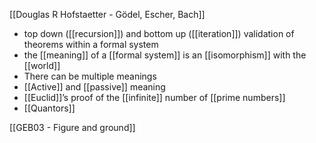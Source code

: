 [[Douglas R Hofstaetter - Gödel, Escher, Bach]]

- top down ([[recursion]]) and bottom up ([[iteration]]) validation of theorems within a formal system
- the [[meaning]] of a [[formal system]] is an [[isomorphism]] with the [[world]]
- There can be multiple meanings
- [[Active]] and [[passive]] meaning
- [[Euclid]]’s proof of the [[infinite]] number of [[prime numbers]]
- [[Quantors]]

[[GEB03 - Figure and ground]]